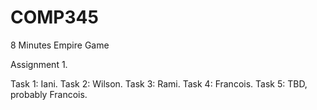 # COMP345
8 Minutes Empire Game

Assignment 1.

Task 1: Iani.
Task 2: Wilson.
Task 3: Rami.
Task 4: Francois.
Task 5: TBD, probably Francois.
